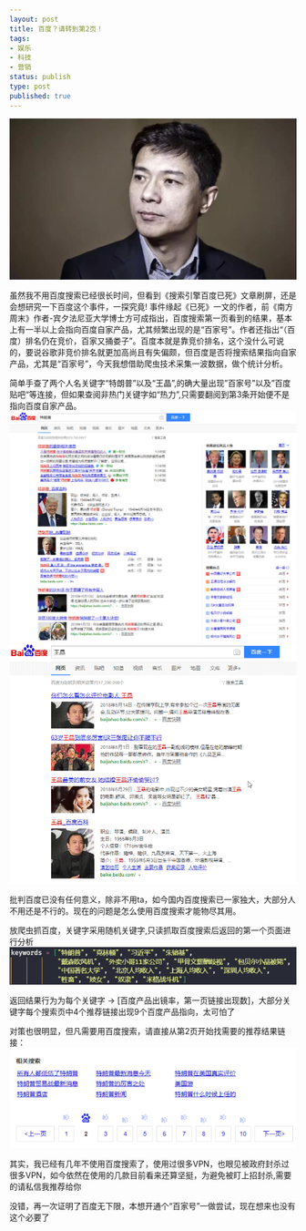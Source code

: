 ```yaml
---
layout: post
title: 百度？请转到第2页！
tags:
- 娱乐
- 科技
- 营销
status: publish
type: post
published: true
---
```


<!---
scratch

1. 交代百度事件背景
2. 爬虫关键字百度反馈
3. 结论第2页，推荐使用vpn
4. 开个玩笑，吐个槽，已开通百度号
--->

<img src="/srcode/2019-01-23baidu/bd-1.jpg"/>

虽然我不用百度搜索已经很长时间，但看到《搜索引擎百度已死》文章刷屏，还是会想研究一下百度这个事件，一探究竟! 事件缘起《已死》一文的作者，前《南方周末》作者-宾夕法尼亚大学博士方可成指出，百度搜索第一页看到的结果，基本上有一半以上会指向百度自家产品，尤其频繁出现的是“百家号”。作者还指出“（百度）排名仍在竞价，百家又捅娄子”。百度本就是靠竞价排名，这个没什么可说的，要说谷歌非竞价排名就更加高尚且有失偏颇，但百度是否将搜索结果指向自家产品，尤其是“百家号”，今天我想借助爬虫技术采集一波数据，做个统计分析。

简单手查了两个人名关键字“特朗普”以及“王晶”,的确大量出现”百家号”以及”百度贴吧“等连接，但如果查阅非热门关键字如“热力”,只需要翻阅到第3条开始便不是指向百度自家产品。
<img src="/srcode/2019-01-23baidu/bd-2.PNG"/>
<img src="/srcode/2019-01-23baidu/bd-3.gif"/>

批判百度已没有任何意义，除非不用ta，如今国内百度搜索已一家独大，大部分人不用还是不行的。现在的问题是怎么使用百度搜索才能物尽其用。

放爬虫抓百度，关键字采用随机关键字,只读抓取百度搜索后返回的第一个页面进行分析
<img src="/srcode/2019-01-23baidu/bd-4.PNG"/>

返回结果行为为每个关键字 -> [百度产品出镜率，第一页链接出现数]，大部分关键字每个搜索页中4个推荐链接出现9个百度产品指向，太可怕了

对策也很明显，但凡需要用百度搜索，请直接从第2页开始找需要的推荐结果链接：
<img src="/srcode/2019-01-23baidu/bd-5.PNG"/>

其实，我已经有几年不使用百度搜索了，使用过很多VPN，也眼见被政府封杀过很多VPN，如今依然在使用的几款目前看来还算坚挺，为避免被盯上招封杀,需要的请私信我推荐给你

没错，再一次证明了百度无下限，本想开通个“百家号”一做尝试，现在想来也没有这个必要了
